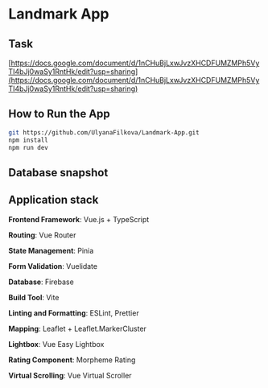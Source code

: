 # Landmark App

## Task

[https://docs.google.com/document/d/1nCHuBjLxwJvzXHCDFUMZMPh5VyTI4bJj0waSy1RntHk/edit?usp=sharing](https://docs.google.com/document/d/1nCHuBjLxwJvzXHCDFUMZMPh5VyTI4bJj0waSy1RntHk/edit?usp=sharing)

## How to Run the App

```bash
git https://github.com/UlyanaFilkova/Landmark-App.git
npm install
npm run dev
```

## Database snapshot

## Application stack

**Frontend Framework**: Vue.js + TypeScript

**Routing**: Vue Router

**State Management**: Pinia

**Form Validation**: Vuelidate

**Database**: Firebase

**Build Tool**: Vite

**Linting and Formatting**: ESLint, Prettier

**Mapping**: Leaflet + Leaflet.MarkerCluster

**Lightbox**: Vue Easy Lightbox

**Rating Component**: Morpheme Rating

**Virtual Scrolling**: Vue Virtual Scroller

